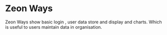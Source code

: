 # Zeon Ways

Zeon Ways show basic login , user data  store and display and charts. Which is useful to users maintain  data in organisation.
